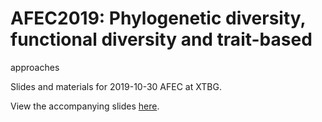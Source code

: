 # AFEC2019: Phylogenetic diversity, functional diversity and trait-based
approaches

Slides and materials for 2019-10-30 AFEC at XTBG.

View the accompanying slides [here](https://mattocci27.github.io/slide/AFEC2019-trait/FDPD.html#1).
